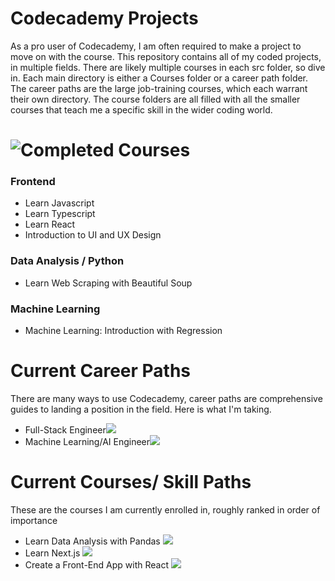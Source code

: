 # Codecademy Projects
As a pro user of Codecademy, I am often required to make a project to move on with the course. This repository contains 
all of my coded projects, in multiple fields. There are likely multiple courses in each src folder, so dive in. 
Each main directory is either a Courses folder or a career path folder. The career paths are the 
large job-training courses, which each warrant their own directory. The course folders are all filled
with all the smaller courses that teach me a specific skill in the wider coding world.

# ![Completed Courses](https://www.codecademy.com/profiles/markstanl)
### Frontend
- Learn Javascript
- Learn Typescript
- Learn React
- Introduction to UI and UX Design

### Data Analysis / Python
- Learn Web Scraping with Beautiful Soup

### Machine Learning
- Machine Learning: Introduction with Regression

# Current Career Paths  
There are many ways to use Codecademy, career paths are comprehensive guides to landing a position in the field. Here is what I'm taking.
- Full-Stack Engineer![](https://geps.dev/progress/24)
- Machine Learning/AI Engineer![](https://geps.dev/progress/7)

# Current Courses/ Skill Paths   
These are the courses I am currently enrolled in, roughly ranked in order of importance
- Learn Data Analysis with Pandas ![](https://geps.dev/progress/45)
- Learn Next.js ![](https://geps.dev/progress/16)
- Create a Front-End App with React ![](https://geps.dev/progress/97)





